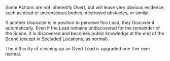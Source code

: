 Some Actions are not inherently Overt, but will leave very obvious evidence, such as dead or unconscious bodies, destroyed obstacles, or similar. 

If another character is in position to perceive this Lead, they Discover it automatically. Even if the Lead remains undiscovered for the remainder of the Scene, it is discovered and becomes public knowledge at the end of the Scene (except in Secluded Locations, as normal).

The difficulty of cleaning up an Overt Lead is upgraded one Tier over normal.